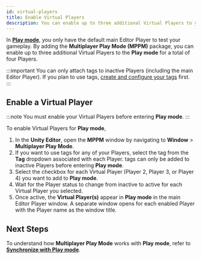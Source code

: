 ```yaml
---
id: virtual-players
title: Enable Virtual Players
description: You can enable up to three additional Virtual Players to your main Editor Player Player in Multiplayer Play Mode.
---
```


In [**Play mode**](https://docs.unity3d.com/Manual/GameView.html), you only have the default main Editor Player to test your gameplay. By adding the **Multiplayer Play Mode (MPPM)** package, you can enable up to three additional Virtual Players to the **Play mode** for a total of four Players.

:::important
You can only attach tags to inactive Players (including the main Editor Player). If you plan to use tags, [create and configure your tags](../player-tags) first.
:::

## Enable a Virtual Player

:::note
You must enable your Virtual Players before entering **Play mode**.
:::

To enable Virtual Players for **Play mode**,

1. In the **Unity Editor**, open the **MPPM** window by navigating to **Window** > **Multiplayer Play Mode**.
2. If you want to use tags for any of your Players, select the tag from the **Tag** dropdown associated with each Player. tags can only be added to inactive Players before entering **Play mode**.
3. Select the checkbox for each Virtual Player (Player 2, Player 3, or Player 4) you want to add to **Play mode**.
4. Wait for the Player status to change from inactive to active for each Virtual Player you selected.
5. Once active, the **Virtual Player(s)** appear in **Play mode** in the main Editor Player window. A separate window opens for each enabled Player with the Player name as the window title.

## Next Steps

To understand how **Multiplayer Play Mode** works with **Play mode**, refer to [**Synchronize with Play mode**](../synchronize).